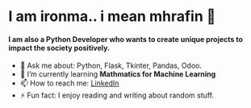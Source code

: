 # I am ironma.. i mean mhrafin 👋


#### I am also a Python Developer who wants to create unique projects to impact the society positively.

<!-- - 🔭 I’m currently working as **Python Developer Intern @ Next Page Technology Ltd.** -->
- 💬 Ask me about: Python, Flask, Tkinter, Pandas, Odoo.
- 🌱 I’m currently learning **Mathmatics for Machine Learning**
- 📫 How to reach me: [LinkedIn](https://www.linkedin.com/in/mhrafin/)
- ⚡ Fun fact: I enjoy reading and writing about random stuff.
